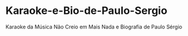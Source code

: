 # Karaoke-e-Bio-de-Paulo-Sergio
Karaoke da Música Não Creio em Mais Nada e Biografia de Paulo Sérgio

